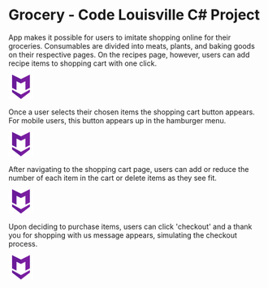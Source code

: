 # Grocery - Code Louisville C# Project

App makes it possible for users to imitate shopping online for their groceries. Consumables are divided into meats, plants, and baking goods on their respective pages. On the recipes page, however, users can add recipe items to shopping cart with one click.

![Landing Page](https://github.com/adam-p/markdown-here/raw/master/src/common/images/icon48.PNG)

Once a user selects their chosen items the shopping cart button appears. For mobile users, this button appears up in the hamburger menu.

![Shopping Cart Button](https://github.com/adam-p/markdown-here/raw/master/src/common/images/icon48.PNG)

After navigating to the shopping cart page, users can add or reduce the number of each item in the cart or delete items as they see fit.

![Shopping Cart Page](https://github.com/adam-p/markdown-here/raw/master/src/common/images/icon48.PNG)

Upon deciding to purchase items, users can click 'checkout' and a thank you for shopping with us message appears, simulating the checkout process.

![Thank You!](https://github.com/adam-p/markdown-here/raw/master/src/common/images/icon48.PNG)
